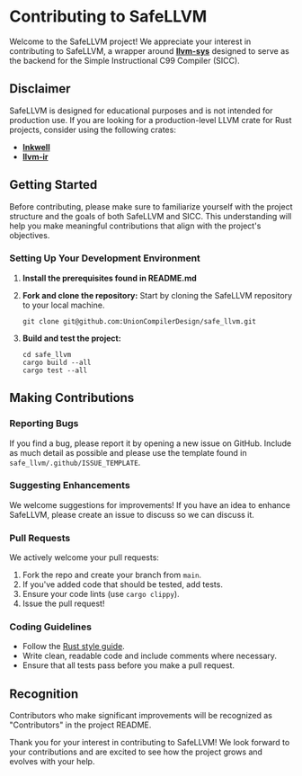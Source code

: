 # Contributing to SafeLLVM

Welcome to the SafeLLVM project! We appreciate your interest in contributing to SafeLLVM, a wrapper around **[llvm-sys](https://github.com/tari/llvm-sys.rs)** designed to serve as the backend for the Simple Instructional C99 Compiler (SICC).

## Disclaimer

SafeLLVM is designed for educational purposes and is not intended for production use. If you are looking for a production-level LLVM crate for Rust projects, consider using the following crates:

- **[Inkwell](https://github.com/TheDan64/inkwell)**
- **[llvm-ir](https://github.com/cdisselkoen/llvm-ir)**

## Getting Started

Before contributing, please make sure to familiarize yourself with the project structure and the goals of both SafeLLVM and SICC. This understanding will help you make meaningful contributions that align with the project's objectives.

### Setting Up Your Development Environment

1. **Install the prerequisites found in README.md**

2. **Fork and clone the repository:**
    Start by cloning the SafeLLVM repository to your local machine.
    ```
    git clone git@github.com:UnionCompilerDesign/safe_llvm.git
    ```

3. **Build and test the project:**
    ```
    cd safe_llvm
    cargo build --all
    cargo test --all
    ```

## Making Contributions

### Reporting Bugs

If you find a bug, please report it by opening a new issue on GitHub. Include as much detail as possible and please use the template found in `safe_llvm/.github/ISSUE_TEMPLATE`.

### Suggesting Enhancements

We welcome suggestions for improvements! If you have an idea to enhance SafeLLVM, please create an issue to discuss so we can discuss it.

### Pull Requests

We actively welcome your pull requests:

1. Fork the repo and create your branch from `main`.
2. If you've added code that should be tested, add tests.
3. Ensure your code lints (use `cargo clippy`).
4. Issue the pull request!

### Coding Guidelines

- Follow the [Rust style guide](https://doc.rust-lang.org/1.0.0/style/README.html).
- Write clean, readable code and include comments where necessary.
- Ensure that all tests pass before you make a pull request.

## Recognition

Contributors who make significant improvements will be recognized as "Contributors" in the project README.

Thank you for your interest in contributing to SafeLLVM! We look forward to your contributions and are excited to see how the project grows and evolves with your help.
